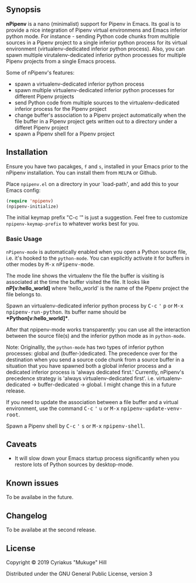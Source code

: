 
## Synopsis

**nPipenv** is a nano (minimalist) support for Pipenv in Emacs. Its
goal is to provide a nice integration of Pipenv virtual environmens
and Emacs inferior python mode.  For instance - sending Python code
chunks from multiple sources in a Pipenv project to a single inferior
python process for its virtual environment (virtualenv-dedicated
inferior python process). Also, you can spawn multiple
virutalenv-dedicated inferior python processes for multiple Pipenv
projects from a single Emacs process.

Some of nPipenv's features:

* spawn a virtualenv-dedicated inferior python process
* spawn multiple virtualenv-dedicated inferior python processes for
  different Pipenv projects
* send Python code from multiple sources to the virtualenv-dedicated
  inferior process for the Pipenv project
* change buffer's association to a Pipenv project automatically when
  the file buffer in a Pipenv project gets written out to a directory
  under a differet Pipenv project
* spawn a Pipenv shell for a Pipenv project

## Installation

Ensure you have two pacakges, `f` and `s`, installed in your Emacs
prior to the nPipenv installation. You can install them from `MELPA`
or Github.

Place `npipenv.el` on a directory in your `load-path', and add this to
your Emacs config:

```el
(require 'npipenv)
(npipenv-initialize)
```

The initial keymap prefix "C-c '" is just a suggestion. Feel free to
customize `npipenv-keymap-prefix` to whatever works best for you.

### Basic Usage

`nPipenv-mode` is automatically enabled when you open a Python source
file, i.e. it's hooked to the `python-mode`. You can explicitly
activate it for buffers in other modes by <kbd>M-x</kbd> <kbd>nPipenv-mode</kbd>.

The mode line shows the virtualenv the file the buffer is visiting is
 associated at the time the buffer visited the file. It looks like
 **nP[v:hello_world]** where 'hello_world' is the name of the Pipenv
 project the file belongs to.

Spawn an virtualenv-dedicated inferior python process by <kbd>C-c</kbd> <kbd>'</kbd>
<kbd>p</kbd> or <kbd>M-x</kbd> <kbd>npipenv-run-python</kbd>. Its buffer name should
be **\*Python[v:hello_world]\***.

After that npipenv-mode works transparently: you can use all the
interaction between the source file(s) and the inferior python mode as
in `python-mode`.

Note: Originallly, the `python-mode` has two types of inferior python
processes: global and (buffer-)dedicated. The precedence over for the
destination when you send a source code chunk from a source buffer in
a situation that you have spawned both a global inferior process and a
dedicated inferior process is 'always dedicated first.' Currently,
nPipenv's precedence strategy is 'always virtualenv-dedicated
first'. i.e. virtualenv-dedicated -> buffer-dedicated -> global. I
might change this in a future release.

If you need to update the association between a file buffer and a
virtual environment, use the command <kbd>C-c</kbd> <kbd>'</kbd> <kbd>u</kbd> or <kbd>M-x</kbd>
<kbd>npipenv-update-venv-root</kbd>.

Spawn a Pipenv shell by <kbd>C-c</kbd> <kbd>'</kbd> <kbd>s</kbd> or <kbd>M-x</kbd>
<kbd>npipenv-shell</kbd>.

## Caveats

* It will slow down your Emacs startup process significantly when you
  restore lots of Python sources by desktop-mode.

## Known issues

To be availabe in the future.

## Changelog

To be availabe at the second release.

## License

Copyright © 2019 Cyriakus "Mukuge" Hill

Distributed under the GNU General Public License, version 3
